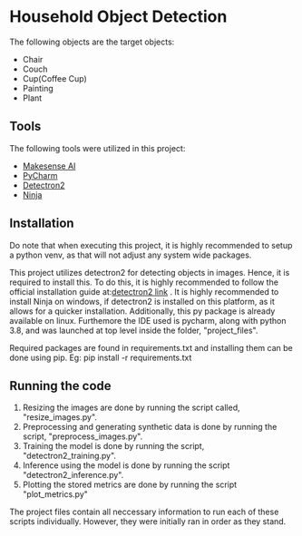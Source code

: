 
# Household Object Detection  
 The following objects are the target objects:
 - Chair
 - Couch
 - Cup(Coffee Cup)
 - Painting
 - Plant

## Tools
The following tools were utilized in this project:
 - [Makesense AI](https://www.makesense.ai/)
 - [PyCharm](https://www.jetbrains.com/pycharm/)
 - [Detectron2](https://github.com/facebookresearch/detectron2)
 - [Ninja](https://ninja-build.org/)

## Installation
Do note that when executing this project, it is highly recommended to setup a python venv, as that will not adjust any system wide packages.

This project utilizes detectron2 for detecting objects in images. Hence, it is required to install this. To do this, it is highly recommended to follow the official installation guide at:[detectron2 link](https://github.com/facebookresearch/detectron2) . It is highly recommended to install Ninja on windows, if detectron2 is installed on this platform, as it allows for a quicker installation. Additionally, this py package is already available on linux. Furthemore the IDE used is pycharm, along with python 3.8, and was launched at top level inside the folder, "project_files".

Required packages are found in requirements.txt and installing them can be done using pip. Eg: pip install -r requirements.txt

## Running the code
 1. Resizing the images are done by running the script called, "resize_images.py".
 2. Preprocessing and generating synthetic data is done by running the script, "preprocess_images.py".
 3. Training the model is done by running the script, "detectron2_training.py".
 4. Inference using the model is done by running the script "detectron2_inference.py".
 5. Plotting the stored metrics are done by running the script "plot_metrics.py"

The project files contain all neccessary information to run each of these scripts individually. However, they were initially ran in order as they stand.